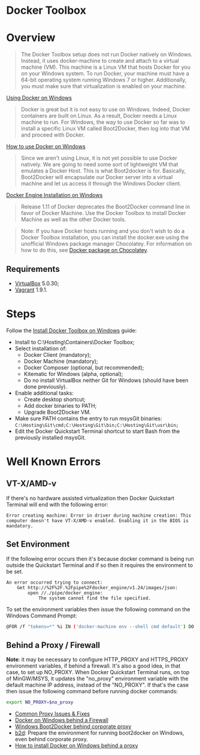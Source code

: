 Docker Toolbox
==============

# Overview

> The Docker Toolbox setup does not run Docker natively on Windows. Instead, it uses docker-machine to create and attach to a virtual machine (VM). This machine is a Linux VM that hosts Docker for you on your Windows system. To run Docker, your machine must have a 64-bit operating system running Windows 7 or higher. Additionally, you must make sure that virtualization is enabled on your machine.

[Using Docker on Windows](https://www.ibm.com/developerworks/community/blogs/jfp/entry/Using_Docker_Machine_On_Windows)
> Docker is great but it is not easy to use on Windows. Indeed, Docker containers are built on Linux. As a result, Docker needs a Linux machine to run. For Windows, the way to use Docker so far was to install a specific Linux VM called Boot2Docker, then log into that VM and proceed with Docker.

[How to use Docker on Windows](https://blog.tutum.co/2014/11/05/how-to-use-docker-on-windows/)
> Since we aren't using Linux, it is not yet possible to use Docker natively. We are going to need some sort of lightweight VM that emulates a Docker Host. This is what Boot2docker is for. Basically, Boot2Docker will encapsulate our Docker server into a virtual machine and let us access it through the Windows Docker client.

[Docker Engine Installation on Windows](https://docs.docker.com/v1.11/engine/installation/windows/)
> Release 1.11 of Docker deprecates the Boot2Docker command line in favor of Docker Machine. Use the Docker Toolbox to install Docker Machine as well as the other Docker tools.

> Note: If you have Docker hosts running and you don't wish to do a Docker Toolbox installation, you can install the docker.exe using the unofficial Windows package manager Chocolatey. For information on how to do this, see [Docker package on Chocolatey](http://chocolatey.org/packages/docker).

## Requirements

- [VirtualBox](https://www.virtualbox.org/) 5.0.30;
- [Vagrant](https://www.vagrantup.com/) 1.9.1.

# Steps

Follow the [Install Docker Toolbox on Windows](https://docs.docker.com/toolbox/toolbox_install_windows/) guide:
- Install to C:\Hosting\Containers\Docker Toolbox\;
- Select installation of:
    - Docker Client (mandatory);
    - Docker Machine (mandatory);
    - Docker Composer (optional, but recommended);
    - Kitematic for Windows (alpha, optional);
    - Do no install VirtualBox neither Git for Windows (should have been done previously).
- Enable additional tasks:
    - Create desktop shortcut;
    - Add docker binaries to PATH;
    - Upgrade Boot2Docker VM.
- Make sure PATH contains the entry to run msysGit binaries: ```C:\Hosting\Git\cmd;C:\Hosting\Git\bin;C:\Hosting\Git\usr\bin;```
- Edit the Docker Quickstart Terminal shortcut to start Bash from the previously installed msysGit.

# Well Known Errors

## VT-X/AMD-v

If there's no hardware assisted virtualization then Docker Quickstart Terminal will end with the following error:
```
Error creating machine: Error in driver during machine creation: This computer doesn't have VT-X/AMD-v enabled. Enabling it in the BIOS is mandatory.
```

## Set Environment

If the following error occurs then it's because docker command is being run outside the Quickstart Terminal and if so then it requires the environment to be set.

```
An error occurred trying to connect:
    Get http://%2F%2F.%2Fpipe%2Fdocker_engine/v1.24/images/json:
        open //./pipe/docker_engine:
            The system cannot find the file specified.
```

To set the environment variables then issue the following command on the Windows Command Prompt:

```bash
@FOR /f "tokens=*" %i IN ('docker-machine env --shell cmd default') DO @%i
```

## Behind a Proxy / Firewall

**Note**: it may be necessary to configure HTTP_PROXY and HTTPS_PROXY environment variables, if behind a firewall. It's also a good idea, in that case, to set up NO_PROXY. When Docker Quickstart Terminal runs, on top of MinGW/MSYS, it updates the "no_proxy" environment variable with the default machine IP address, instead of the "NO_PROXY". If that's the case then issue the following command before running docker commands:

```bash
export NO_PROXY=$no_proxy
```

- [Common Proxy Issues & Fixes](https://github.com/docker/kitematic/wiki/Common-Proxy-Issues-&-Fixes)
- [Docker on Windows behind a Firewall](http://toedter.com/2015/05/11/docker-on-windows-behind-a-firewall/)
- [Windows Boot2Docker behind corporate proxy](http://stackoverflow.com/a/29303930/6309)
- [b2d](https://github.com/VonC/b2d): Prepare the environment for running boot2docker on Windows, even behind corporate proxy.
- [How to install Docker on Windows behind a proxy](http://www.netinstructions.com/how-to-install-docker-on-windows-behind-a-proxy/)
